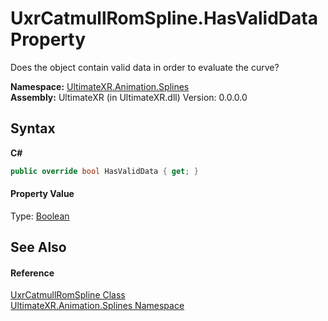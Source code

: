 # UxrCatmullRomSpline.HasValidData Property 
 

Does the object contain valid data in order to evaluate the curve?

**Namespace:**&nbsp;<a href="N_UltimateXR_Animation_Splines">UltimateXR.Animation.Splines</a><br />**Assembly:**&nbsp;UltimateXR (in UltimateXR.dll) Version: 0.0.0.0

## Syntax

**C#**<br />
``` C#
public override bool HasValidData { get; }
```


#### Property Value
Type: <a href="https://docs.microsoft.com/dotnet/api/system.boolean" target="_blank" rel="noopener noreferrer">Boolean</a>

## See Also


#### Reference
<a href="T_UltimateXR_Animation_Splines_UxrCatmullRomSpline">UxrCatmullRomSpline Class</a><br /><a href="N_UltimateXR_Animation_Splines">UltimateXR.Animation.Splines Namespace</a><br />